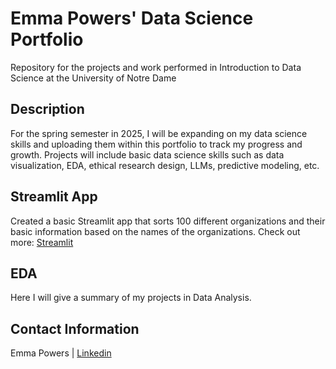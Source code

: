 # Emma Powers' Data Science Portfolio

Repository for the projects and work performed in Introduction to Data Science at the University of Notre Dame

## Description

For the spring semester in 2025, I will be expanding on my data science skills and uploading them within this portfolio to track my progress and growth. Projects will include basic data science skills such as data visualization, EDA, ethical research design, LLMs, predictive modeling, etc. 

## Streamlit App

Created a basic Streamlit app that sorts 100 different organizations and their basic information based on the names of the organizations. Check out more: [Streamlit](https://github.com/epowers234/Powers-Data-Science-Portfolio/tree/main/basic-streamlit-app)

## EDA

Here I will give a summary of my projects in Data Analysis. 

## Contact Information

Emma Powers | [Linkedin](https://www.linkedin.com/in/emma-powers1/)

